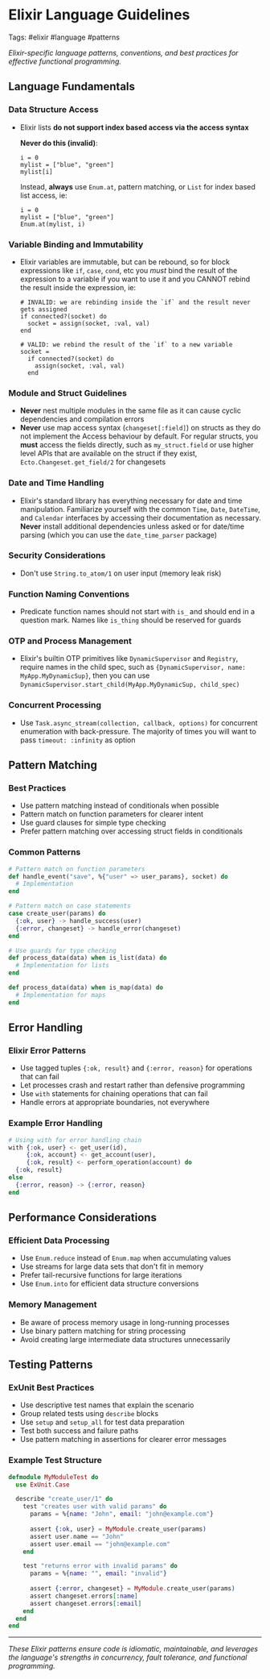 # Elixir Language Guidelines

Tags: #elixir #language #patterns

*Elixir-specific language patterns, conventions, and best practices for effective functional programming.*

## Language Fundamentals

### Data Structure Access
- Elixir lists **do not support index based access via the access syntax**

  **Never do this (invalid)**:

      i = 0
      mylist = ["blue", "green"]
      mylist[i]

  Instead, **always** use `Enum.at`, pattern matching, or `List` for index based list access, ie:

      i = 0
      mylist = ["blue", "green"]
      Enum.at(mylist, i)

### Variable Binding and Immutability
- Elixir variables are immutable, but can be rebound, so for block expressions like `if`, `case`, `cond`, etc you *must* bind the result of the expression to a variable if you want to use it and you CANNOT rebind the result inside the expression, ie:

      # INVALID: we are rebinding inside the `if` and the result never gets assigned
      if connected?(socket) do
        socket = assign(socket, :val, val)
      end

      # VALID: we rebind the result of the `if` to a new variable
      socket =
        if connected?(socket) do
          assign(socket, :val, val)
        end

### Module and Struct Guidelines
- **Never** nest multiple modules in the same file as it can cause cyclic dependencies and compilation errors
- **Never** use map access syntax (`changeset[:field]`) on structs as they do not implement the Access behaviour by default. For regular structs, you **must** access the fields directly, such as `my_struct.field` or use higher level APIs that are available on the struct if they exist, `Ecto.Changeset.get_field/2` for changesets

### Date and Time Handling
- Elixir's standard library has everything necessary for date and time manipulation. Familiarize yourself with the common `Time`, `Date`, `DateTime`, and `Calendar` interfaces by accessing their documentation as necessary. **Never** install additional dependencies unless asked or for date/time parsing (which you can use the `date_time_parser` package)

### Security Considerations
- Don't use `String.to_atom/1` on user input (memory leak risk)

### Function Naming Conventions
- Predicate function names should not start with `is_` and should end in a question mark. Names like `is_thing` should be reserved for guards

### OTP and Process Management
- Elixir's builtin OTP primitives like `DynamicSupervisor` and `Registry`, require names in the child spec, such as `{DynamicSupervisor, name: MyApp.MyDynamicSup}`, then you can use `DynamicSupervisor.start_child(MyApp.MyDynamicSup, child_spec)`

### Concurrent Processing
- Use `Task.async_stream(collection, callback, options)` for concurrent enumeration with back-pressure. The majority of times you will want to pass `timeout: :infinity` as option

## Pattern Matching

### Best Practices
- Use pattern matching instead of conditionals when possible
- Pattern match on function parameters for clearer intent
- Use guard clauses for simple type checking
- Prefer pattern matching over accessing struct fields in conditionals

### Common Patterns
```elixir
# Pattern match on function parameters
def handle_event("save", %{"user" => user_params}, socket) do
  # Implementation
end

# Pattern match on case statements
case create_user(params) do
  {:ok, user} -> handle_success(user)
  {:error, changeset} -> handle_error(changeset)
end

# Use guards for type checking
def process_data(data) when is_list(data) do
  # Implementation for lists
end

def process_data(data) when is_map(data) do
  # Implementation for maps
end
```

## Error Handling

### Elixir Error Patterns
- Use tagged tuples `{:ok, result}` and `{:error, reason}` for operations that can fail
- Let processes crash and restart rather than defensive programming
- Use `with` statements for chaining operations that can fail
- Handle errors at appropriate boundaries, not everywhere

### Example Error Handling
```elixir
# Using with for error handling chain
with {:ok, user} <- get_user(id),
     {:ok, account} <- get_account(user),
     {:ok, result} <- perform_operation(account) do
  {:ok, result}
else
  {:error, reason} -> {:error, reason}
end
```

## Performance Considerations

### Efficient Data Processing
- Use `Enum.reduce` instead of `Enum.map` when accumulating values
- Use streams for large data sets that don't fit in memory
- Prefer tail-recursive functions for large iterations
- Use `Enum.into` for efficient data structure conversions

### Memory Management
- Be aware of process memory usage in long-running processes
- Use binary pattern matching for string processing
- Avoid creating large intermediate data structures unnecessarily

## Testing Patterns

### ExUnit Best Practices
- Use descriptive test names that explain the scenario
- Group related tests using `describe` blocks
- Use `setup` and `setup_all` for test data preparation
- Test both success and failure paths
- Use pattern matching in assertions for clearer error messages

### Example Test Structure
```elixir
defmodule MyModuleTest do
  use ExUnit.Case

  describe "create_user/1" do
    test "creates user with valid params" do
      params = %{name: "John", email: "john@example.com"}
      
      assert {:ok, user} = MyModule.create_user(params)
      assert user.name == "John"
      assert user.email == "john@example.com"
    end

    test "returns error with invalid params" do
      params = %{name: "", email: "invalid"}
      
      assert {:error, changeset} = MyModule.create_user(params)
      assert changeset.errors[:name]
      assert changeset.errors[:email]
    end
  end
end
```

---

*These Elixir patterns ensure code is idiomatic, maintainable, and leverages the language's strengths in concurrency, fault tolerance, and functional programming.*
